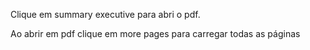 Clique em summary executive para abri o pdf.

Ao abrir em pdf clique em more pages para carregar todas as páginas

